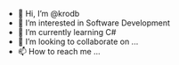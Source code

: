 - 👋 Hi, I’m @krodb
- 👀 I’m interested in Software Development
- 🌱 I’m currently learning C#
- 💞️ I’m looking to collaborate on ...
- 📫 How to reach me ...

<!---
krodb/krodb is a ✨ special ✨ repository because its `README.md` (this file) appears on your GitHub profile.
You can click the Preview link to take a look at your changes.
--->
